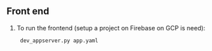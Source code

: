 ## Front end


 1. To run the frontend (setup a project on Firebase on GCP is need): 

    ``` 
     dev_appserver.py app.yaml
    ```  

  
